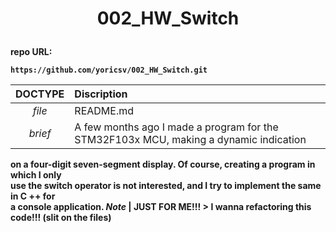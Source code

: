 # <p align = center><b>002_HW_Switch<b></p>
 
repo URL:
```
https://github.com/yoricsv/002_HW_Switch.git
```

**DOCTYPE** | **Discription**
:---: | :---
*file* | README.md
*brief* |  A few months ago I made a program for the STM32F103x MCU, making a dynamic indication <br/>
on a four-digit seven-segment display. Of course, creating a program in which I only <br/>
use the switch operator is not interested, and I try to implement the same in C ++ for <br/>
a console application.
*Note* | JUST FOR ME!!! > I wanna refactoring this code!!! (slit on the files)
